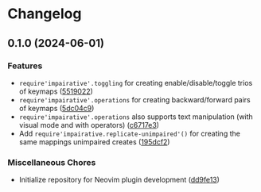 # Changelog

## 0.1.0 (2024-06-01)


### Features

* `require'impairative'.toggling` for creating enable/disable/toggle trios of keymaps ([5519022](https://github.com/idanarye/nvim-impairative/commit/551902281320e47b40aab43f0772bc2659d9b102))
* `require'impairative'.operations` for creating backward/forward pairs of keymaps ([5dc04c9](https://github.com/idanarye/nvim-impairative/commit/5dc04c92a2a63923efa036a83a9b9b290dcce11f))
* `require'impairative'.operations` also supports text manipulation (with visual mode and with operators) ([c6717e3](https://github.com/idanarye/nvim-impairative/commit/c6717e3c48a79b8d18291503c430f3404a2f4523))
* Add `require'impairative.replicate-unimpaired'()` for creating the same mappings unimpaired creates ([195dcf2](https://github.com/idanarye/nvim-impairative/commit/195dcf26ed63b65b28793abd1bbc0d717f94ce3d))


### Miscellaneous Chores

* Initialize repository for Neovim plugin development ([dd9fe13](https://github.com/idanarye/nvim-impairative/commit/dd9fe13c8dbf2990f769acfaa2e8f3a31ab7580a))
